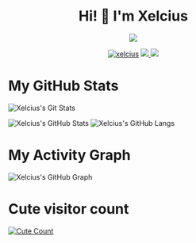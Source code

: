 <h1 align="center">Hi! 👋 I'm Xelcius</h1>
</p>
<p align="center">
<img src="https://readme-typing-svg.herokuapp.com?color=1C71FA&width=420&lines=A+Passionate+Developer+From+India%E2%9C%8C%EF%B8%8F;Working+In+Kaizuryu+Network%E2%9D%A4%EF%B8%8F">
</p>
<p align="center">
  <a href="https://t.me/xelcius"><img src="https://telegra.ph/file/62bda1ccc1a9cf5228f98.jpg" alt="xelcius"></a>
<a href="https://telegram.me/xelcius">
    <img src="https://img.shields.io/badge/Telegram-grey?style=for-the-badge&logo=telegram"/>
  </a>  
 </a>
  <a href="https://github.com/RimuruDemonlord">
    <img src="https://img.shields.io/github/followers/h0daka?label=GitHub&logo=github&style=for-the-badge&color=blue"/>
  </a>

# My GitHub Stats

![Xelcius's Git Stats](https://github-readme-stats.vercel.app/api?username=RimuruDemonlord&include_all_commits=true&count_private=true&theme=highcontrast)

![Xelcius's GitHub Stats](https://github-readme-streak-stats.herokuapp.com?user=RimuruDemonlord&theme=tokyonight)
![Xelcius's GitHub Langs](https://github-readme-stats.vercel.app/api/top-langs/?username=RimuruDemonlord&theme=tokyonight&layout=compact&langs_count=6)

# My Activity Graph


![Xelcius's GitHub Graph](https://activity-graph.herokuapp.com/graph?username=RimuruDemonlord&custom_title=My%20Graph&bg_color=241731&line=f20f80&color=f52f91&point=fdf5ea&hide_border=true&area=false&area_color=fdf5ea)
# Cute visitor count
<a href="https://t.me/Xelcius"><img alt="Cute Count" src="https://count.getloli.com/get/@RimuruDemonlord?theme=rule34" /></a>
